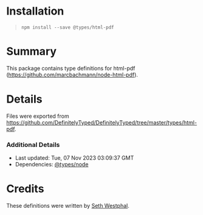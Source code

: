 # Installation
> `npm install --save @types/html-pdf`

# Summary
This package contains type definitions for html-pdf (https://github.com/marcbachmann/node-html-pdf).

# Details
Files were exported from https://github.com/DefinitelyTyped/DefinitelyTyped/tree/master/types/html-pdf.

### Additional Details
 * Last updated: Tue, 07 Nov 2023 03:09:37 GMT
 * Dependencies: [@types/node](https://npmjs.com/package/@types/node)

# Credits
These definitions were written by [Seth Westphal](https://github.com/westy92).

